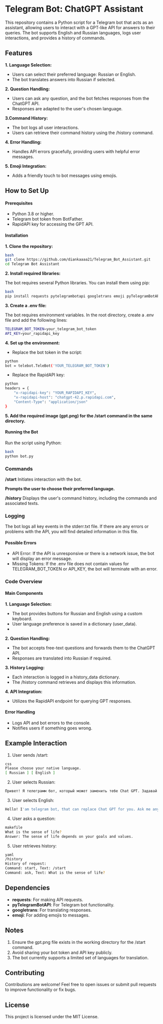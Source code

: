 # Telegram Bot: ChatGPT Assistant
This repository contains a Python script for a Telegram bot that acts as an assistant, allowing users to interact with a GPT-like API for answers to their queries. The bot supports English and Russian languages, logs user interactions, and provides a history of commands.

## Features
**1. Language Selection:**

- Users can select their preferred language: Russian or English.
- The bot translates answers into Russian if selected.

**2. Question Handling:**

- Users can ask any question, and the bot fetches responses from the ChatGPT API.
- Responses are adapted to the user's chosen language.

**3.Command History:**

- The bot logs all user interactions.
- Users can retrieve their command history using the /history command.

**4. Error Handling:**

- Handles API errors gracefully, providing users with helpful error messages.

**5. Emoji Integration:**

- Adds a friendly touch to bot messages using emojis.

## How to Set Up
#### Prerequisites
- Python 3.8 or higher.
- Telegram bot token from BotFather.
- RapidAPI key for accessing the GPT API.

#### Installation
**1. Clone the repository:**
```sh
bash
git clone https://github.com/diankaaaa21/Telegram_Bot_Assistant.git
cd Telegram Bot Assistant
```
**2. Install required libraries:**

The bot requires several Python libraries. You can install them using pip:
```sh
bash
pip install requests pytelegrambotapi googletrans emoji pyTelegramBotAPI python-dotenv 
```

**3. Create a .env file:**

The bot requires environment variables. In the root directory, create a .env file and add the following lines:

```sh
TELEGRAM_BOT_TOKEN=your_telegram_bot_token
API_KEY=your_rapidapi_key
```

**4. Set up the environment:**

- Replace the bot token in the script:
```sh
python
bot = telebot.TeleBot('YOUR_TELEGRAM_BOT_TOKEN')
```
- Replace the RapidAPI key:
```sh
python
headers = {
    "x-rapidapi-key": "YOUR_RAPIDAPI_KEY",
    "x-rapidapi-host": "chatgpt-42.p.rapidapi.com",
    "Content-Type": "application/json"
}
```
**5. Add the required image (gpt.png) for the /start command in the same directory.**

#### Running the Bot
Run the script using Python:
```sh
bash
python bot.py
```
### Commands
**/start**
Initiates interaction with the bot.

**Prompts the user to choose their preferred language.**

**/history**
Displays the user's command history, including the commands and associated texts.

### Logging

The bot logs all key events in the stderr.txt file. If there are any errors or problems with the API, you will find detailed information in this file.
#### Possible Errors
- API Error: If the API is unresponsive or there is a network issue, the bot will display an error message.
- Missing Tokens: If the .env file does not contain values for TELEGRAM_BOT_TOKEN or API_KEY, the bot will terminate with an error.

### Code Overview
#### Main Components
**1. Language Selection:**

- The bot provides buttons for Russian and English using a custom keyboard.
- User language preference is saved in a dictionary (user_data).
-
**2. Question Handling:**

- The bot accepts free-text questions and forwards them to the ChatGPT API.
- Responses are translated into Russian if required.

**3. History Logging:**

- Each interaction is logged in a history_data dictionary.
- The /history command retrieves and displays this information.

**4. API Integration:**

- Utilizes the RapidAPI endpoint for querying GPT responses.

#### Error Handling
- Logs API and bot errors to the console.
- Notifies users if something goes wrong.

## Example Interaction

1. User sends /start:
```sh
css
Please choose your native language.
[ Russian ] [ English ]
```
2. User selects Russian:
```sh
Привет! Я телеграмм бот, который может заменить тебе Chat GPT. Задавай мне любые вопросы. 😊
```
3. User selects English:
```sh
Hello! I'am telegram bot, that can replace Chat GPT for you. Ask me any questions. 😊
```
4. User asks a question:
```sh
makefile
What is the sense of life?
Answer: The sense of life depends on your goals and values.
```
5. User retrieves history:
```sh
yaml
/history
History of request: 
Command: start, Text: /start
Command: ask, Text: What is the sense of life?
```
## Dependencies
- **requests**: For making API requests.
- **pyTelegramBotAPI**: For Telegram bot functionality.
- **googletrans**: For translating responses.
- **emoji**: For adding emojis to messages.

## Notes
1. Ensure the gpt.png file exists in the working directory for the /start command.
2. Avoid sharing your bot token and API key publicly.
3. The bot currently supports a limited set of languages for translation.

## Contributing
Contributions are welcome! Feel free to open issues or submit pull requests to improve functionality or fix bugs.

## License
This project is licensed under the MIT License.

